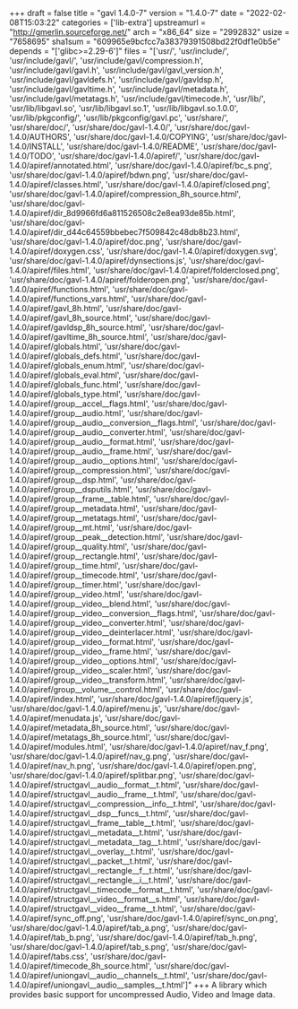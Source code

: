 +++
draft = false
title = "gavl 1.4.0-7"
version = "1.4.0-7"
date = "2022-02-08T15:03:22"
categories = ['lib-extra']
upstreamurl = "http://gmerlin.sourceforge.net/"
arch = "x86_64"
size = "2992832"
usize = "7658695"
sha1sum = "609965e9bcfcc7a38379391508bd22f0df1e0b5e"
depends = "['glibc>=2.29-6']"
files = "['usr/', 'usr/include/', 'usr/include/gavl/', 'usr/include/gavl/compression.h', 'usr/include/gavl/gavl.h', 'usr/include/gavl/gavl_version.h', 'usr/include/gavl/gavldefs.h', 'usr/include/gavl/gavldsp.h', 'usr/include/gavl/gavltime.h', 'usr/include/gavl/metadata.h', 'usr/include/gavl/metatags.h', 'usr/include/gavl/timecode.h', 'usr/lib/', 'usr/lib/libgavl.so', 'usr/lib/libgavl.so.1', 'usr/lib/libgavl.so.1.0.0', 'usr/lib/pkgconfig/', 'usr/lib/pkgconfig/gavl.pc', 'usr/share/', 'usr/share/doc/', 'usr/share/doc/gavl-1.4.0/', 'usr/share/doc/gavl-1.4.0/AUTHORS', 'usr/share/doc/gavl-1.4.0/COPYING', 'usr/share/doc/gavl-1.4.0/INSTALL', 'usr/share/doc/gavl-1.4.0/README', 'usr/share/doc/gavl-1.4.0/TODO', 'usr/share/doc/gavl-1.4.0/apiref/', 'usr/share/doc/gavl-1.4.0/apiref/annotated.html', 'usr/share/doc/gavl-1.4.0/apiref/bc_s.png', 'usr/share/doc/gavl-1.4.0/apiref/bdwn.png', 'usr/share/doc/gavl-1.4.0/apiref/classes.html', 'usr/share/doc/gavl-1.4.0/apiref/closed.png', 'usr/share/doc/gavl-1.4.0/apiref/compression_8h_source.html', 'usr/share/doc/gavl-1.4.0/apiref/dir_8d9966fd6a811526508c2e8ea93de85b.html', 'usr/share/doc/gavl-1.4.0/apiref/dir_d44c64559bbebec7f509842c48db8b23.html', 'usr/share/doc/gavl-1.4.0/apiref/doc.png', 'usr/share/doc/gavl-1.4.0/apiref/doxygen.css', 'usr/share/doc/gavl-1.4.0/apiref/doxygen.svg', 'usr/share/doc/gavl-1.4.0/apiref/dynsections.js', 'usr/share/doc/gavl-1.4.0/apiref/files.html', 'usr/share/doc/gavl-1.4.0/apiref/folderclosed.png', 'usr/share/doc/gavl-1.4.0/apiref/folderopen.png', 'usr/share/doc/gavl-1.4.0/apiref/functions.html', 'usr/share/doc/gavl-1.4.0/apiref/functions_vars.html', 'usr/share/doc/gavl-1.4.0/apiref/gavl_8h.html', 'usr/share/doc/gavl-1.4.0/apiref/gavl_8h_source.html', 'usr/share/doc/gavl-1.4.0/apiref/gavldsp_8h_source.html', 'usr/share/doc/gavl-1.4.0/apiref/gavltime_8h_source.html', 'usr/share/doc/gavl-1.4.0/apiref/globals.html', 'usr/share/doc/gavl-1.4.0/apiref/globals_defs.html', 'usr/share/doc/gavl-1.4.0/apiref/globals_enum.html', 'usr/share/doc/gavl-1.4.0/apiref/globals_eval.html', 'usr/share/doc/gavl-1.4.0/apiref/globals_func.html', 'usr/share/doc/gavl-1.4.0/apiref/globals_type.html', 'usr/share/doc/gavl-1.4.0/apiref/group__accel__flags.html', 'usr/share/doc/gavl-1.4.0/apiref/group__audio.html', 'usr/share/doc/gavl-1.4.0/apiref/group__audio__conversion__flags.html', 'usr/share/doc/gavl-1.4.0/apiref/group__audio__converter.html', 'usr/share/doc/gavl-1.4.0/apiref/group__audio__format.html', 'usr/share/doc/gavl-1.4.0/apiref/group__audio__frame.html', 'usr/share/doc/gavl-1.4.0/apiref/group__audio__options.html', 'usr/share/doc/gavl-1.4.0/apiref/group__compression.html', 'usr/share/doc/gavl-1.4.0/apiref/group__dsp.html', 'usr/share/doc/gavl-1.4.0/apiref/group__dsputils.html', 'usr/share/doc/gavl-1.4.0/apiref/group__frame__table.html', 'usr/share/doc/gavl-1.4.0/apiref/group__metadata.html', 'usr/share/doc/gavl-1.4.0/apiref/group__metatags.html', 'usr/share/doc/gavl-1.4.0/apiref/group__mt.html', 'usr/share/doc/gavl-1.4.0/apiref/group__peak__detection.html', 'usr/share/doc/gavl-1.4.0/apiref/group__quality.html', 'usr/share/doc/gavl-1.4.0/apiref/group__rectangle.html', 'usr/share/doc/gavl-1.4.0/apiref/group__time.html', 'usr/share/doc/gavl-1.4.0/apiref/group__timecode.html', 'usr/share/doc/gavl-1.4.0/apiref/group__timer.html', 'usr/share/doc/gavl-1.4.0/apiref/group__video.html', 'usr/share/doc/gavl-1.4.0/apiref/group__video__blend.html', 'usr/share/doc/gavl-1.4.0/apiref/group__video__conversion__flags.html', 'usr/share/doc/gavl-1.4.0/apiref/group__video__converter.html', 'usr/share/doc/gavl-1.4.0/apiref/group__video__deinterlacer.html', 'usr/share/doc/gavl-1.4.0/apiref/group__video__format.html', 'usr/share/doc/gavl-1.4.0/apiref/group__video__frame.html', 'usr/share/doc/gavl-1.4.0/apiref/group__video__options.html', 'usr/share/doc/gavl-1.4.0/apiref/group__video__scaler.html', 'usr/share/doc/gavl-1.4.0/apiref/group__video__transform.html', 'usr/share/doc/gavl-1.4.0/apiref/group__volume__control.html', 'usr/share/doc/gavl-1.4.0/apiref/index.html', 'usr/share/doc/gavl-1.4.0/apiref/jquery.js', 'usr/share/doc/gavl-1.4.0/apiref/menu.js', 'usr/share/doc/gavl-1.4.0/apiref/menudata.js', 'usr/share/doc/gavl-1.4.0/apiref/metadata_8h_source.html', 'usr/share/doc/gavl-1.4.0/apiref/metatags_8h_source.html', 'usr/share/doc/gavl-1.4.0/apiref/modules.html', 'usr/share/doc/gavl-1.4.0/apiref/nav_f.png', 'usr/share/doc/gavl-1.4.0/apiref/nav_g.png', 'usr/share/doc/gavl-1.4.0/apiref/nav_h.png', 'usr/share/doc/gavl-1.4.0/apiref/open.png', 'usr/share/doc/gavl-1.4.0/apiref/splitbar.png', 'usr/share/doc/gavl-1.4.0/apiref/structgavl__audio__format__t.html', 'usr/share/doc/gavl-1.4.0/apiref/structgavl__audio__frame__t.html', 'usr/share/doc/gavl-1.4.0/apiref/structgavl__compression__info__t.html', 'usr/share/doc/gavl-1.4.0/apiref/structgavl__dsp__funcs__t.html', 'usr/share/doc/gavl-1.4.0/apiref/structgavl__frame__table__t.html', 'usr/share/doc/gavl-1.4.0/apiref/structgavl__metadata__t.html', 'usr/share/doc/gavl-1.4.0/apiref/structgavl__metadata__tag__t.html', 'usr/share/doc/gavl-1.4.0/apiref/structgavl__overlay__t.html', 'usr/share/doc/gavl-1.4.0/apiref/structgavl__packet__t.html', 'usr/share/doc/gavl-1.4.0/apiref/structgavl__rectangle__f__t.html', 'usr/share/doc/gavl-1.4.0/apiref/structgavl__rectangle__i__t.html', 'usr/share/doc/gavl-1.4.0/apiref/structgavl__timecode__format__t.html', 'usr/share/doc/gavl-1.4.0/apiref/structgavl__video__format__s.html', 'usr/share/doc/gavl-1.4.0/apiref/structgavl__video__frame__t.html', 'usr/share/doc/gavl-1.4.0/apiref/sync_off.png', 'usr/share/doc/gavl-1.4.0/apiref/sync_on.png', 'usr/share/doc/gavl-1.4.0/apiref/tab_a.png', 'usr/share/doc/gavl-1.4.0/apiref/tab_b.png', 'usr/share/doc/gavl-1.4.0/apiref/tab_h.png', 'usr/share/doc/gavl-1.4.0/apiref/tab_s.png', 'usr/share/doc/gavl-1.4.0/apiref/tabs.css', 'usr/share/doc/gavl-1.4.0/apiref/timecode_8h_source.html', 'usr/share/doc/gavl-1.4.0/apiref/uniongavl__audio__channels__t.html', 'usr/share/doc/gavl-1.4.0/apiref/uniongavl__audio__samples__t.html']"
+++
A library which provides basic support for uncompressed Audio, Video and Image data.